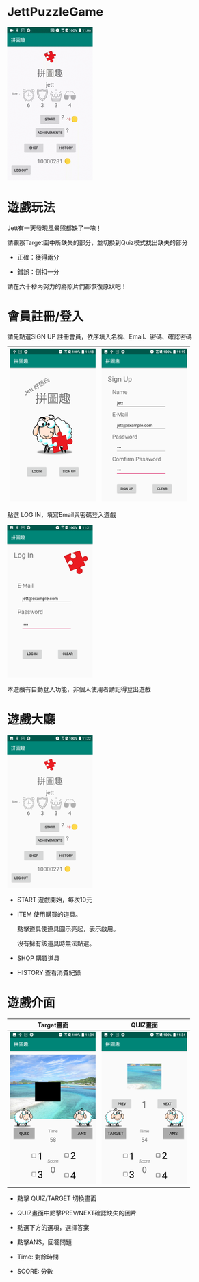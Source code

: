 # JettPuzzleGame

<img src="ReadMeGIF/20181220_110631.gif" width="200px"/>

# 遊戲玩法

Jett有一天發現風景照都缺了一塊！
 
請觀察Target圖中所缺失的部分，並切換到Quiz模式找出缺失的部分
        
- 正確：獲得兩分

- 錯誤：倒扣一分
        
請在六十秒內努力的將照片們都恢復原狀吧！

# 會員註冊/登入

請先點選SIGN UP 註冊會員，依序填入名稱、Email、密碼、確認密碼


|<img src="ReadMeGIF/Screenshot_20181220-111835.png" width="200px"/>|<img src="ReadMeGIF/Screenshot_20181220-112000.png" width="200px"/>|
|-----|---------|

點選 LOG IN，填寫Email與密碼登入遊戲

<img src="ReadMeGIF/Screenshot_20181220-112124.png" width="200px"/>

本遊戲有自動登入功能，非個人使用者請記得登出遊戲

# 遊戲大廳

<img src="ReadMeGIF/Screenshot_20181220-112221.png" width="200px"/>

- START
	遊戲開始，每次10元

- ITEM
	使用購買的道具。
	
	點擊道具使道具圖示亮起，表示啟用。
	
	沒有擁有該道具時無法點選。

- SHOP
	購買道具
	
- HISTORY
	查看消費紀錄
	
# 遊戲介面

|Target畫面|QUIZ畫面|
|-----|---------|
|<img src="ReadMeGIF/Screenshot_20181220-113412.png" width="200px"/>|<img src="ReadMeGIF/Screenshot_20181220-113416.png" width="200px"/>|

- 點擊 QUIZ/TARGET 切換畫面

- QUIZ畫面中點擊PREV/NEXT確認缺失的圖片

- 點選下方的選項，選擇答案

- 點擊ANS，回答問題

- Time: 剩餘時間

- SCORE: 分數


